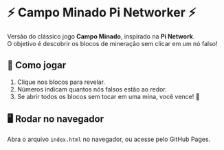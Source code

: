 # ⚡ Campo Minado Pi Networker ⚡

Versão do clássico jogo **Campo Minado**, inspirado na **Pi Network**.  
O objetivo é descobrir os blocos de mineração sem clicar em um nó falso!  

## 🚀 Como jogar
1. Clique nos blocos para revelar.
2. Números indicam quantos nós falsos estão ao redor.
3. Se abrir todos os blocos sem tocar em uma mina, você vence! 🎉

## 🖥️ Rodar no navegador
Abra o arquivo `index.html` no navegador, ou acesse pelo GitHub Pages.
